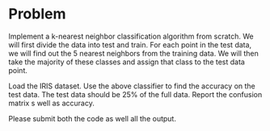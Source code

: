 # Problem

Implement a k-nearest neighbor classification algorithm from scratch. We will first divide the data into test and train. For each point in the test data, we will find out the 5 nearest neighbors from the training data. We will then take the majority of these classes and assign that class to the test data point.

Load the IRIS dataset. Use the above classifier to find the accuracy on the test data. The test data should be 25% of the full data. Report the confusion matrix s well as accuracy.

Please submit both the code as well all the output.
